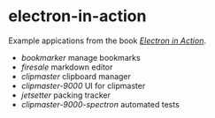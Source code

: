 # electron-in-action
Example appications from the book [_Electron in Action_](https://bit.ly/electronjs).
* *bookmarker* manage bookmarks
* *firesale* markdown editor
* *clipmaster* clipboard manager
* *clipmaster-9000* UI for clipmaster
* *jetsetter* packing tracker
* *clipmaster-9000-spectron* automated tests